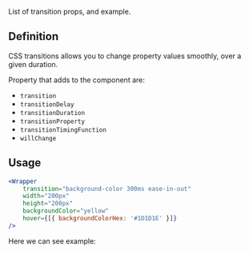 List of transition props, and example.

## 	Definition

CSS transitions allows you to change property values smoothly, over a given duration.

Property that adds to the component are:

- `transition`
- `transitionDelay`
- `transitionDuration`
- `transitionProperty`
- `transitionTimingFunction`
- `willChange`

## Usage 

```jsx
<Wrapper
	transition="background-color 300ms ease-in-out"
	width="200px"
	height="200px"
	backgroundColor="yellow"
	hover={[{ backgroundColorHex: '#1D1D1E' }]}
/>
```

Here we can see example:
